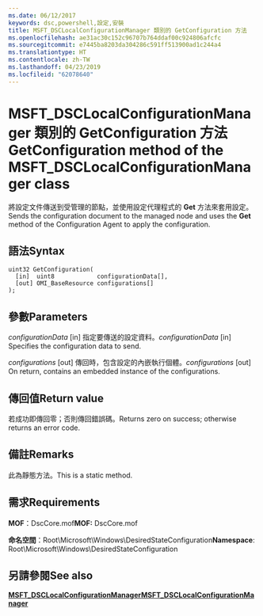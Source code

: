 ```yaml
---
ms.date: 06/12/2017
keywords: dsc,powershell,設定,安裝
title: MSFT_DSCLocalConfigurationManager 類別的 GetConfiguration 方法
ms.openlocfilehash: ae31ac30c152c96707b764ddaf00c924806afcfc
ms.sourcegitcommit: e7445ba8203da304286c591ff513900ad1c244a4
ms.translationtype: HT
ms.contentlocale: zh-TW
ms.lasthandoff: 04/23/2019
ms.locfileid: "62078640"
---
```

# <a name="getconfiguration-method-of-the-msftdsclocalconfigurationmanager-class"></a><span data-ttu-id="d2807-103">MSFT_DSCLocalConfigurationManager 類別的 GetConfiguration 方法</span><span class="sxs-lookup"><span data-stu-id="d2807-103">GetConfiguration method of the MSFT_DSCLocalConfigurationManager class</span></span>

<span data-ttu-id="d2807-104">將設定文件傳送到受管理的節點，並使用設定代理程式的 **Get** 方法來套用設定。</span><span class="sxs-lookup"><span data-stu-id="d2807-104">Sends the configuration document to the managed node and uses the **Get** method of the Configuration Agent to apply the configuration.</span></span>

## <a name="syntax"></a><span data-ttu-id="d2807-105">語法</span><span class="sxs-lookup"><span data-stu-id="d2807-105">Syntax</span></span>

```mof
uint32 GetConfiguration(
  [in]  uint8            configurationData[],
  [out] OMI_BaseResource configurations[]
);
```

## <a name="parameters"></a><span data-ttu-id="d2807-106">參數</span><span class="sxs-lookup"><span data-stu-id="d2807-106">Parameters</span></span>

<span data-ttu-id="d2807-107">*configurationData* \[in\] 指定要傳送的設定資料。</span><span class="sxs-lookup"><span data-stu-id="d2807-107">*configurationData* \[in\] Specifies the configuration data to send.</span></span>

<span data-ttu-id="d2807-108">*configurations* \[out\] 傳回時，包含設定的內嵌執行個體。</span><span class="sxs-lookup"><span data-stu-id="d2807-108">*configurations* \[out\] On return, contains an embedded instance of the configurations.</span></span>

## <a name="return-value"></a><span data-ttu-id="d2807-109">傳回值</span><span class="sxs-lookup"><span data-stu-id="d2807-109">Return value</span></span>

<span data-ttu-id="d2807-110">若成功即傳回零；否則傳回錯誤碼。</span><span class="sxs-lookup"><span data-stu-id="d2807-110">Returns zero on success; otherwise returns an error code.</span></span>

## <a name="remarks"></a><span data-ttu-id="d2807-111">備註</span><span class="sxs-lookup"><span data-stu-id="d2807-111">Remarks</span></span>

<span data-ttu-id="d2807-112">此為靜態方法。</span><span class="sxs-lookup"><span data-stu-id="d2807-112">This is a static method.</span></span>

## <a name="requirements"></a><span data-ttu-id="d2807-113">需求</span><span class="sxs-lookup"><span data-stu-id="d2807-113">Requirements</span></span>

<span data-ttu-id="d2807-114">**MOF**：DscCore.mof</span><span class="sxs-lookup"><span data-stu-id="d2807-114">**MOF:** DscCore.mof</span></span>

<span data-ttu-id="d2807-115">**命名空間**：Root\Microsoft\Windows\DesiredStateConfiguration</span><span class="sxs-lookup"><span data-stu-id="d2807-115">**Namespace**: Root\Microsoft\Windows\DesiredStateConfiguration</span></span>

## <a name="see-also"></a><span data-ttu-id="d2807-116">另請參閱</span><span class="sxs-lookup"><span data-stu-id="d2807-116">See also</span></span>

[<span data-ttu-id="d2807-117">**MSFT_DSCLocalConfigurationManager**</span><span class="sxs-lookup"><span data-stu-id="d2807-117">**MSFT_DSCLocalConfigurationManager**</span></span>](msft-dsclocalconfigurationmanager.md)